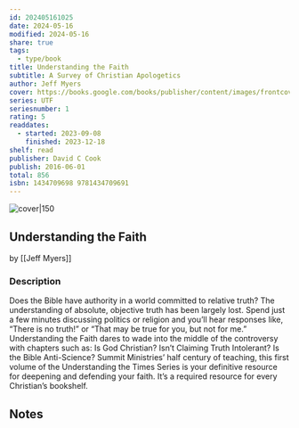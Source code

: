 ```yaml
---
id: 202405161025
date: 2024-05-16
modified: 2024-05-16
share: true
tags:
  - type/book
title: Understanding the Faith
subtitle: A Survey of Christian Apologetics
author: Jeff Myers
cover: https://books.google.com/books/publisher/content/images/frontcover/Jf_hCwAAQBAJ?fife=w600-h900&source=gbs_api
series: UTF
seriesnumber: 1
rating: 5
readdates:
  - started: 2023-09-08
    finished: 2023-12-18
shelf: read
publisher: David C Cook
publish: 2016-06-01
total: 856
isbn: 1434709698 9781434709691
---
```


![cover|150](http://books.google.com/books/content?id=Jf_hCwAAQBAJ&printsec=frontcover&img=1&zoom=1&edge=curl&source=gbs_api)

## Understanding the Faith

by [[Jeff Myers]]

### Description

Does the Bible have authority in a world committed to relative truth? The understanding of absolute, objective truth has been largely lost. Spend just a few minutes discussing politics or religion and you’ll hear responses like, “There is no truth!” or “That may be true for you, but not for me.” Understanding the Faith dares to wade into the middle of the controversy with chapters such as: Is God Christian? Isn’t Claiming Truth Intolerant? Is the Bible Anti-Science? Summit Ministries’ half century of teaching, this first volume of the Understanding the Times Series is your definitive resource for deepening and defending your faith. It’s a required resource for every Christian’s bookshelf.

## Notes